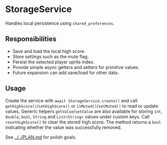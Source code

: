 # StorageService

Handles local persistence using `shared_preferences`.

## Responsibilities

- Save and load the local high score.
- Store settings such as the mute flag.
- Persist the selected player sprite index.
- Provide simple async getters and setters for primitive values.
- Future expansion can add save/load for other data.

## Usage

Create the service with `await StorageService.create()` and call
`getHighScore()`/`setHighScore()` or `isMuted()`/`setMuted()` to read or update
values. Generic helpers `getValue`/`setValue` are also available for storing
`int`, `double`, `bool`, `String` and `List<String>` values under custom keys.
Call `resetHighScore()` to clear the stored high score. The method returns a
`bool` indicating whether the value was successfully removed.

See [../../PLAN.md](../../PLAN.md) for polish goals.
